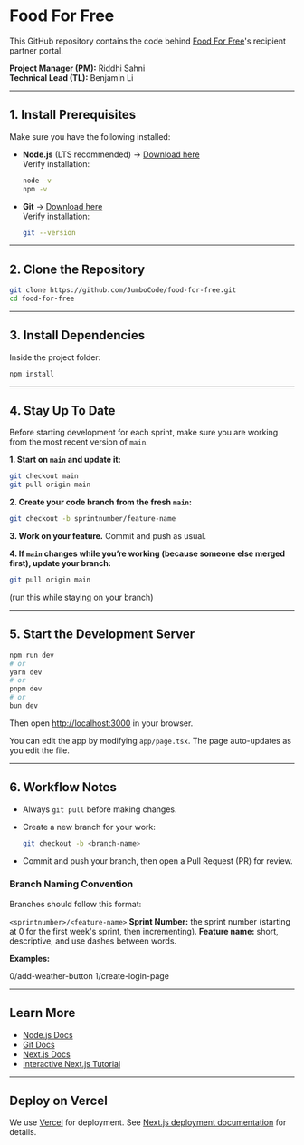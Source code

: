 # Food For Free

This GitHub repository contains the code behind [Food For Free](https://foodforfree.org/)'s recipient partner portal.

**Project Manager (PM):** Riddhi Sahni  
**Technical Lead (TL):** Benjamin Li

---

## 1. Install Prerequisites

Make sure you have the following installed:

* **Node.js** (LTS recommended) → [Download here](https://nodejs.org/en/download)  
  Verify installation:

  ```bash
  node -v
  npm -v
  ```
* **Git** → [Download here](https://git-scm.com/downloads)  
  Verify installation:

  ```bash
  git --version
  ```

---

## 2. Clone the Repository

```bash
git clone https://github.com/JumboCode/food-for-free.git
cd food-for-free
```

---

## 3. Install Dependencies

Inside the project folder:

```bash
npm install
```

---

## 4. Stay Up To Date

Before starting development for each sprint, make sure you are working from the most recent version of `main`.

**1. Start on `main` and update it:**
```bash
git checkout main
git pull origin main
```

**2. Create your code branch from the fresh `main`:**
```bash
git checkout -b sprintnumber/feature-name
```

**3. Work on your feature.**
Commit and push as usual.

**4. If `main` changes while you’re working (because someone else merged first), update your branch:**
```bash
git pull origin main
```
(run this while staying on your branch)

---

## 5. Start the Development Server

```bash
npm run dev
# or
yarn dev
# or
pnpm dev
# or
bun dev
```

Then open [http://localhost:3000](http://localhost:3000) in your browser.

You can edit the app by modifying `app/page.tsx`. The page auto-updates as you edit the file.

---

## 6. Workflow Notes

* Always `git pull` before making changes.
* Create a new branch for your work:

  ```bash
  git checkout -b <branch-name>
  ```
* Commit and push your branch, then open a Pull Request (PR) for review.

### Branch Naming Convention

Branches should follow this format:

`<sprintnumber>/<feature-name>`
**Sprint Number:** the sprint number (starting at 0 for the first week's sprint, then incrementing).
**Feature name:** short, descriptive, and use dashes between words.

**Examples:**

0/add-weather-button
1/create-login-page

---

## Learn More

* [Node.js Docs](https://nodejs.org/docs)
* [Git Docs](https://git-scm.com/doc)
* [Next.js Docs](https://nextjs.org/docs)
* [Interactive Next.js Tutorial](https://nextjs.org/learn)

---

## Deploy on Vercel

We use [Vercel](https://vercel.com/new?utm_medium=default-template&filter=next.js&utm_source=create-next-app&utm_campaign=create-next-app-readme) for deployment.
See [Next.js deployment documentation](https://nextjs.org/docs/app/building-your-application/deploying) for details.
